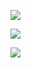 ![](http://github-profile-summary-cards.vercel.app/api/cards/profile-details?username=axsecq&theme=solarized_dark)

![](http://github-profile-summary-cards.vercel.app/api/cards/repos-per-language?username=axsecq&theme=solarized_dark)

![](http://github-profile-summary-cards.vercel.app/api/cards/most-commit-language?username=axsecq&theme=solarized_dark)
